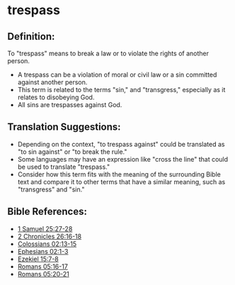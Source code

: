 # trespass #

## Definition: ##

To "trespass" means to break a law or to violate the rights of another person.

* A trespass can be a violation of moral or civil law or a sin committed against another person.
* This term is related to the terms "sin," and "transgress," especially as it relates to disobeying God.
* All sins are trespasses against God.

## Translation Suggestions: ##

* Depending on the context, "to trespass against" could be translated as "to sin against" or "to break the rule."
* Some languages may have an expression like "cross the line" that could be used to translate "trespass."
* Consider how this term fits with the meaning of the surrounding Bible text and compare it to other terms that have a similar meaning, such as "transgress" and "sin."



## Bible References: ##

* [1 Samuel 25:27-28](en/tn/1sa/help/25/27)
* [2 Chronicles 26:16-18](en/tn/2ch/help/26/16)
* [Colossians 02:13-15](en/tn/col/help/02/13)
* [Ephesians 02:1-3](en/tn/eph/help/02/01)
* [Ezekiel 15:7-8](en/tn/ezk/help/15/07)
* [Romans 05:16-17](en/tn/rom/help/05/16)
* [Romans 05:20-21](en/tn/rom/help/05/20)